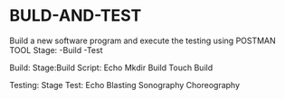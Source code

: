 # BULD-AND-TEST
Build a new software program and execute the testing using POSTMAN TOOL
Stage:
-Build
-Test

Build: Stage:Build
       Script: Echo
       Mkdir Build
       Touch Build
       
       
Testing: Stage
         Test: Echo
         Blasting
         Sonography
         Choreography
